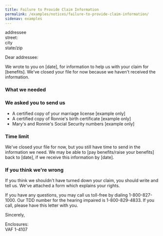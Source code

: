 ```yaml
---
title: Failure to Provide Claim Information
permalink: /examples/notices/failure-to-provide-claim-information/
sidenav: examples
---
```


addressee<br>
street:<br>
city<br>
state/zip

Dear addressee:

We wrote to you on [date], for information to help us with your claim for [benefits]. We've closed your file for now because we haven't received the information.

### What we needed

### We asked you to send us

- A certified copy of your marriage license [example only]
- A certified copy of Ronnie's birth certificate [example only]
- Mary's and Ronnie's Social Security numbers [example only]

### Time limit

We've closed your file for now, but you still have time to send in the information we need. We may be able to [pay benefits/raise your benefits] back to [date], if we receive this information by [date].

### If you think we're wrong

If you think we shouldn't have turned down your claim, you should write and tell us. We've attached a form which explains your rights.

If you have any questions, you may call us toll-free by dialing 1-800-827-1000\. Our TDD number for the hearing impaired is 1-800-829-4833\. If you call, please have this letter with you.

Sincerely,

Enclosures:<br>
VAF 1-4107
